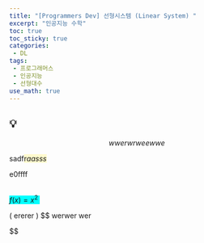 ```yaml
---
title: "[Programmers Dev] 선형시스템 (Linear System) "
excerpt: "인공지능 수학"
toc: true
toc_sticky: true
categories:
 - DL
tags:
 - 프로그래머스
 - 인공지능
 - 선형대수
use_math: true
---
```


## &#128161;

$$
wwerwrweewwe
$$

sadf<span style="background-color:#fffacd">r$aasss$ </span>

e0ffff<br/><br/>

<span style="background-color:#00ffff">$f(x) = x^2$ </span>



\( ererer \)
$$
werwer
wer
$$
